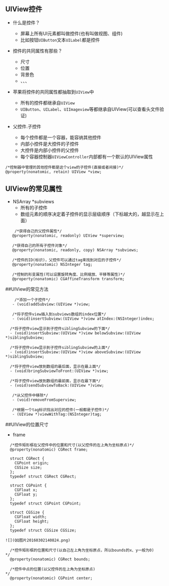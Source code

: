 ## UIView控件
- 什么是控件？
    - 屏幕上所有UI元素都叫做控件(也有叫做视图、组件)
    - 比如按钮`UIButton`文本`UILabel`都是控件


- 控件的共同属性有那些？
    - 尺寸
    - 位置
    - 背景色
    - 、、、


- 苹果将控件的共同属性都抽取到`UIView`中
    - 所有的控件都继承自`UIView`
    - `UIButton`、`UILabel`、`UIImageview`等都继承自UIView(可以查看头文件验证)


- 父控件.子控件
    - 每个控件都是一个容器，能容纳其他控件
    - 内部小控件是大控件的子控件
    - 大控件是内部小控件的父控件
    - 每个容器控制器`UIViewController`内部都有一个默认的UIView属性

```ojct
/*控制器中管理的其他控件都是这个view的子控件(直接或者间接)*/
@property(nonatomic, retain) UIView *view;

```

## UIView的常见属性
- NSArray *subviews
    - 所有的子控件
    - 数组元素的顺序决定着子控件的显示层级顺序（下标越大的，越显示在上面）

```objc
    /*获得自己的父控件属性*/
   @property(nonatomic, readonly) UIView *superview;
   
   /*获得自己的所有子控件对象*/
   @property(nonatomic, readonly, copy) NSArray *subviews;
   
   /*控件的ID(标识)，父控件可以通过tag来找到对应的子控件*/
   @property(nonatomic) NSInteger tag;
   
   /*控制的形变属性(可以设置旋转角度、比例缩放、平移等属性)*/
   @property(nonatomic) CGAffineTransform transform;
```

##UIView的常见方法

```objc
    /*添加一个子控件*/
   - (void)addSubview:(UIView *)view;
   
   /*将子控件view插入到subviews数组的index位置*/
   - (void)insertSubview:(UIView *)view atIndex:(NSInteger)index;

  /*将子控件view显示到子控件siblingSubview的下面*/
  - (void)insertSubview:(UIView *)view belowSubview:(UIView *)siblingSubview;
  
  /*将子控件view显示到子控件siblingSubview的上面*/
  - (void)insertSubview:(UIView *)view aboveSubview:(UIView *)siblingSubview;

  /*将子控件view放到数组的最后面，显示在最上面*/
  - (void)bringSubviewToFront:(UIView *)view;
  
  /*将子控件view放到数组的最前面，显示在最下面*/
  - (void)sendSubviewToBack:(UIView *)view;
   
   /*从父控件中移除*/
   - (void)removeFromSuperview;
     
   /*根据一个tag标识找出对应的控件(一般都是子控件)*/
   - (UIView *)viewWithTag:(NSInteger)tag;
```

##UIView的位置尺寸
- frame
```objc
  /*控件矩形框在父控件中的位置和尺寸(以父控件的左上角为坐标原点)*/
  @property(nonatomic) CGRect frame;
  
  struct CGRect {
    CGPoint origin;
    CGSize size;
  };
  typedef struct CGRect CGRect;
  
  struct CGPoint {
    CGFloat x;
    CGFloat y;
  };
  typedef struct CGPoint CGPoint;

  struct CGSize {
    CGFloat width;
    CGFloat height;
  };
  typedef struct CGSize CGSize;
```  

    ![](QQ图片20160302140824.png)

```  
  /*控件矩形框的位置和尺寸(以自己左上角为坐标原点，所以bounds的x、y一般为0)
*/
  @property(nonatomic) CGRect bounds;
  
  /*控件中点的位置(以父控件的左上角为坐标原点)
*/
  @property(nonatomic) CGPoint center;

```